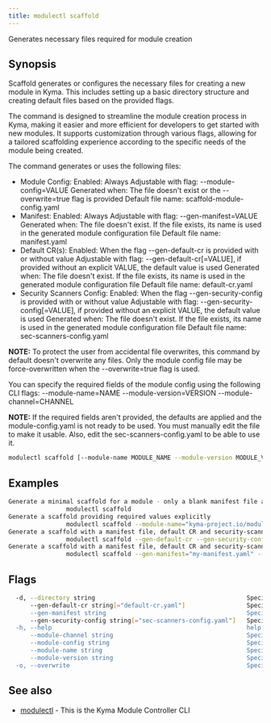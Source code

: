 ```yaml
---
title: modulectl scaffold
---
```


Generates necessary files required for module creation


## Synopsis

Scaffold generates or configures the necessary files for creating a new module in Kyma. This includes setting up 
a basic directory structure and creating default files based on the provided flags.

The command is designed to streamline the module creation process in Kyma, making it easier and more 
efficient for developers to get started with new modules. It supports customization through various flags, 
allowing for a tailored scaffolding experience according to the specific needs of the module being created.

The command generates or uses the following files:
 - Module Config:
	Enabled: Always
	Adjustable with flag: --module-config=VALUE
	Generated when: The file doesn't exist or the --overwrite=true flag is provided
	Default file name: scaffold-module-config.yaml
 - Manifest:
	Enabled: Always
	Adjustable with flag: --gen-manifest=VALUE
	Generated when: The file doesn't exist. If the file exists, its name is used in the generated module configuration file
	Default file name: manifest.yaml
 - Default CR(s):
	Enabled: When the flag --gen-default-cr is provided with or without value
	Adjustable with flag: --gen-default-cr[=VALUE], if provided without an explicit VALUE, the default value is used
	Generated when: The file doesn't exist. If the file exists, its name is used in the generated module configuration file
	Default file name: default-cr.yaml
 - Security Scanners Config:
	Enabled: When the flag --gen-security-config is provided with or without value
	Adjustable with flag: --gen-security-config[=VALUE], if provided without an explicit VALUE, the default value is used
	Generated when: The file doesn't exist. If the file exists, its name is used in the generated module configuration file
	Default file name: sec-scanners-config.yaml

**NOTE:** To protect the user from accidental file overwrites, this command by default doesn't overwrite any files.
Only the module config file may be force-overwritten when the --overwrite=true flag is used.

You can specify the required fields of the module config using the following CLI flags:
--module-name=NAME
--module-version=VERSION
--module-channel=CHANNEL

**NOTE:** If the required fields aren't provided, the defaults are applied and the module-config.yaml is not ready to be used. You must manually edit the file to make it usable.
Also, edit the sec-scanners-config.yaml to be able to use it.


```bash
modulectl scaffold [--module-name MODULE_NAME --module-version MODULE_VERSION --module-channel CHANNEL] [--directory MODULE_DIRECTORY] [flags]
```

## Examples

```bash
Generate a minimal scaffold for a module - only a blank manifest file and module config file is generated using defaults
                modulectl scaffold
Generate a scaffold providing required values explicitly
				modulectl scaffold --module-name="kyma-project.io/module/testmodule" --module-version="0.1.1" --module-channel=fast
Generate a scaffold with a manifest file, default CR and security-scanners config for a module
				modulectl scaffold --gen-default-cr --gen-security-config
Generate a scaffold with a manifest file, default CR and security-scanners config for a module, overriding default values
				modulectl scaffold --gen-manifest="my-manifest.yaml" --gen-default-cr="my-cr.yaml" --gen-security-config="my-seccfg.yaml"

```

## Flags

```bash
  -d, --directory string                                          Specifies the target directory where the scaffolding shall be generated (default "./")
      --gen-default-cr string[="default-cr.yaml"]                 Specifies the default CR in the generated module config. A blank default CR file is generated if it doesn't exist
      --gen-manifest string                                       Specifies the manifest in the generated module config. A blank manifest file is generated if it doesn't exist (default "manifest.yaml")
      --gen-security-config string[="sec-scanners-config.yaml"]   Specifies the security file in the generated module config. A scaffold security config file is generated if it doesn't exist
  -h, --help                                                      help for scaffold
      --module-channel string                                     Specifies the module channel in the generated module config file (default "regular")
      --module-config string                                      Specifies the name of the generated module configuration file (default "scaffold-module-config.yaml")
      --module-name string                                        Specifies the module name in the generated config file (default "kyma-project.io/module/mymodule")
      --module-version string                                     Specifies the module version in the generated module config file (default "0.0.1")
  -o, --overwrite                                                 Specifies if the command overwrites an existing module configuration file
```

## See also

* [modulectl](modulectl.md)	 - This is the Kyma Module Controller CLI


